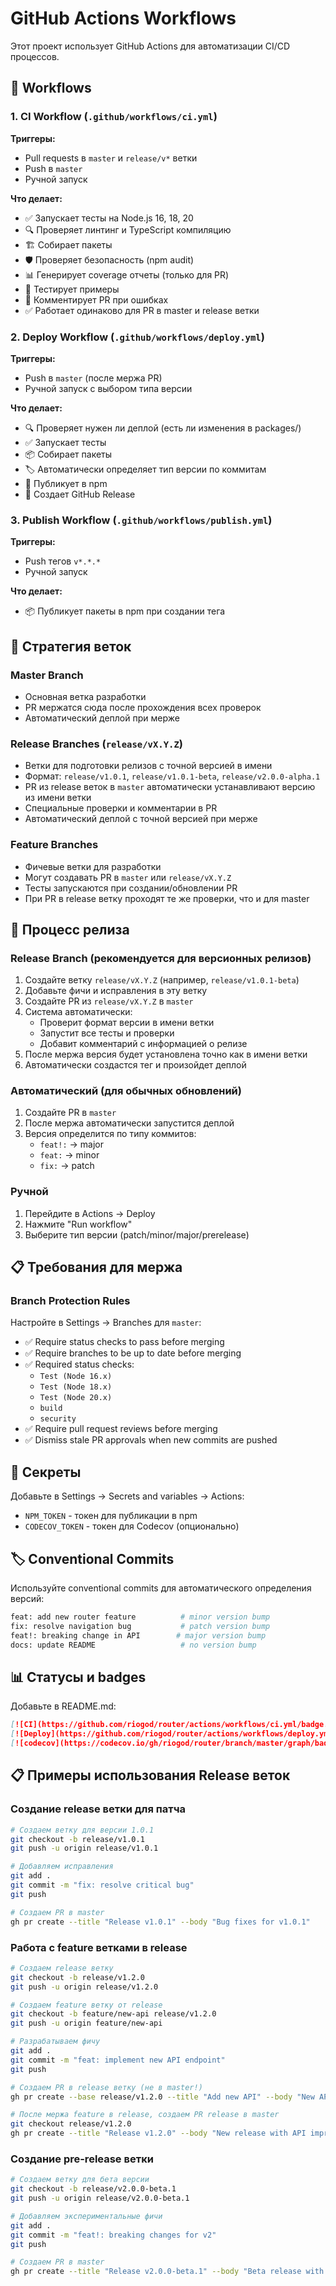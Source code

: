 # GitHub Actions Workflows

Этот проект использует GitHub Actions для автоматизации CI/CD процессов.

## 🔄 Workflows

### 1. **CI Workflow** (`.github/workflows/ci.yml`)

**Триггеры:**
- Pull requests в `master` и `release/v*` ветки
- Push в `master`
- Ручной запуск

**Что делает:**
- ✅ Запускает тесты на Node.js 16, 18, 20
- 🔍 Проверяет линтинг и TypeScript компиляцию
- 🏗️ Собирает пакеты
- 🛡️ Проверяет безопасность (npm audit)
- 📊 Генерирует coverage отчеты (только для PR)
- 🧪 Тестирует примеры
- 💬 Комментирует PR при ошибках
- ✅ Работает одинаково для PR в master и release ветки

### 2. **Deploy Workflow** (`.github/workflows/deploy.yml`)

**Триггеры:**
- Push в `master` (после мержа PR)
- Ручной запуск с выбором типа версии

**Что делает:**
- 🔍 Проверяет нужен ли деплой (есть ли изменения в packages/)
- ✅ Запускает тесты
- 📦 Собирает пакеты
- 🏷️ Автоматически определяет тип версии по коммитам
- 🚀 Публикует в npm
- 📝 Создает GitHub Release

### 3. **Publish Workflow** (`.github/workflows/publish.yml`)

**Триггеры:**
- Push тегов `v*.*.*`
- Ручной запуск

**Что делает:**
- 📦 Публикует пакеты в npm при создании тега





## 🌳 Стратегия веток

### **Master Branch**
- Основная ветка разработки
- PR мержатся сюда после прохождения всех проверок
- Автоматический деплой при мерже

### **Release Branches** (`release/vX.Y.Z`)
- Ветки для подготовки релизов с точной версией в имени
- Формат: `release/v1.0.1`, `release/v1.0.1-beta`, `release/v2.0.0-alpha.1`
- PR из release веток в `master` автоматически устанавливают версию из имени ветки
- Специальные проверки и комментарии в PR
- Автоматический деплой с точной версией при мерже

### **Feature Branches**
- Фичевые ветки для разработки
- Могут создавать PR в `master` или `release/vX.Y.Z`
- Тесты запускаются при создании/обновлении PR
- При PR в release ветку проходят те же проверки, что и для master

## 🚀 Процесс релиза

### Release Branch (рекомендуется для версионных релизов)
1. Создайте ветку `release/vX.Y.Z` (например, `release/v1.0.1-beta`)
2. Добавьте фичи и исправления в эту ветку
3. Создайте PR из `release/vX.Y.Z` в `master`
4. Система автоматически:
   - Проверит формат версии в имени ветки
   - Запустит все тесты и проверки
   - Добавит комментарий с информацией о релизе
5. После мержа версия будет установлена точно как в имени ветки
6. Автоматически создастся тег и произойдет деплой

### Автоматический (для обычных обновлений)
1. Создайте PR в `master`
2. После мержа автоматически запустится деплой
3. Версия определится по типу коммитов:
   - `feat!:` → major
   - `feat:` → minor  
   - `fix:` → patch

### Ручной
1. Перейдите в Actions → Deploy
2. Нажмите "Run workflow"
3. Выберите тип версии (patch/minor/major/prerelease)

## 📋 Требования для мержа

### Branch Protection Rules
Настройте в Settings → Branches для `master`:

- ✅ Require status checks to pass before merging
- ✅ Require branches to be up to date before merging
- ✅ Required status checks:
  - `Test (Node 16.x)`
  - `Test (Node 18.x)` 
  - `Test (Node 20.x)`
  - `build`
  - `security`
- ✅ Require pull request reviews before merging
- ✅ Dismiss stale PR approvals when new commits are pushed

## 🔐 Секреты

Добавьте в Settings → Secrets and variables → Actions:

- `NPM_TOKEN` - токен для публикации в npm
- `CODECOV_TOKEN` - токен для Codecov (опционально)

## 🏷️ Conventional Commits

Используйте conventional commits для автоматического определения версий:

```bash
feat: add new router feature          # minor version bump
fix: resolve navigation bug           # patch version bump  
feat!: breaking change in API        # major version bump
docs: update README                   # no version bump
```


## 📊 Статусы и badges

Добавьте в README.md:

```markdown
[![CI](https://github.com/riogod/router/actions/workflows/ci.yml/badge.svg)](https://github.com/riogod/router/actions/workflows/ci.yml)
[![Deploy](https://github.com/riogod/router/actions/workflows/deploy.yml/badge.svg)](https://github.com/riogod/router/actions/workflows/deploy.yml)
[![codecov](https://codecov.io/gh/riogod/router/branch/master/graph/badge.svg)](https://codecov.io/gh/riogod/router)
```

## 📋 Примеры использования Release веток

### Создание release ветки для патча
```bash
# Создаем ветку для версии 1.0.1
git checkout -b release/v1.0.1
git push -u origin release/v1.0.1

# Добавляем исправления
git add .
git commit -m "fix: resolve critical bug"
git push

# Создаем PR в master
gh pr create --title "Release v1.0.1" --body "Bug fixes for v1.0.1"
```

### Работа с feature ветками в release
```bash
# Создаем release ветку
git checkout -b release/v1.2.0
git push -u origin release/v1.2.0

# Создаем feature ветку от release
git checkout -b feature/new-api release/v1.2.0
git push -u origin feature/new-api

# Разрабатываем фичу
git add .
git commit -m "feat: implement new API endpoint"
git push

# Создаем PR в release ветку (не в master!)
gh pr create --base release/v1.2.0 --title "Add new API" --body "New API for v1.2.0"

# После мержа feature в release, создаем PR release в master
git checkout release/v1.2.0
gh pr create --title "Release v1.2.0" --body "New release with API improvements"
```

### Создание pre-release ветки
```bash
# Создаем ветку для бета версии
git checkout -b release/v2.0.0-beta.1
git push -u origin release/v2.0.0-beta.1

# Добавляем экспериментальные фичи
git add .
git commit -m "feat!: breaking changes for v2"
git push

# Создаем PR в master
gh pr create --title "Release v2.0.0-beta.1" --body "Beta release with breaking changes"
``` 